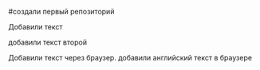 #создали первый репозиторий

Добавили текст

добавили текст второй

Добавили текст через браузер. добавили английский текст в браузере
